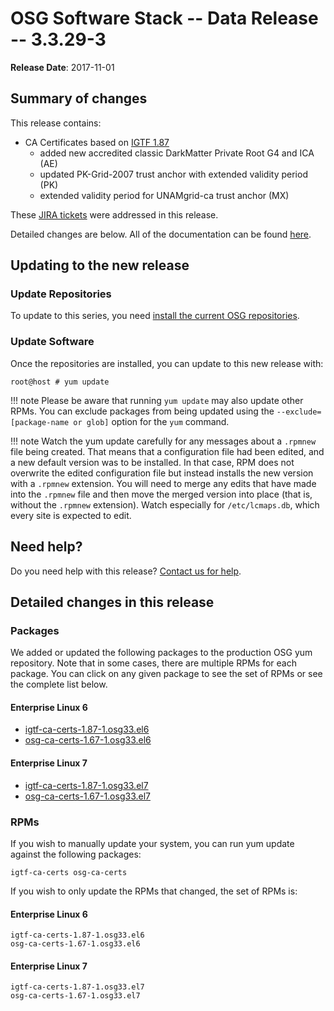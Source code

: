 OSG Software Stack -- Data Release -- 3.3.29-3
==============================================

**Release Date**: 2017-11-01

Summary of changes
------------------

This release contains:

-   CA Certificates based on [IGTF 1.87](http://dist.eugridpma.info/distribution/igtf/current/CHANGES)
    - added new accredited classic DarkMatter Private Root G4 and ICA (AE)
    - updated PK-Grid-2007 trust anchor with extended validity period (PK)
    - extended validity period for UNAMgrid-ca trust anchor (MX)

These [JIRA tickets](https://jira.opensciencegrid.org/issues/?jql=project%20%3D%20SOFTWARE%20AND%20fixVersion%20%3D%203.3.29-3%20ORDER%20BY%20priority%20DESC%2C%20key%20DESC) were addressed in this release.

Detailed changes are below. All of the documentation can be found [here](../../).

Updating to the new release
---------------------------

### Update Repositories

To update to this series, you need [install the current OSG repositories](../../common/yum#install-osg-repositories).

### Update Software

Once the repositories are installed, you can update to this new release with:

``` console
root@host # yum update
```

!!! note
    Please be aware that running `yum update` may also update other RPMs. You can exclude packages from being updated using the `--exclude=[package-name or glob]` option for the `yum` command.

!!! note
    Watch the yum update carefully for any messages about a `.rpmnew` file being created. That means that a configuration file had been edited, and a new default version was to be installed. In that case, RPM does not overwrite the edited configuration file but instead installs the new version with a `.rpmnew` extension. You will need to merge any edits that have made into the `.rpmnew` file and then move the merged version into place (that is, without the `.rpmnew` extension). Watch especially for `/etc/lcmaps.db`, which every site is expected to edit.

Need help?
----------

Do you need help with this release? [Contact us for help](../../common/help).

Detailed changes in this release
--------------------------------

### Packages

We added or updated the following packages to the production OSG yum repository. Note that in some cases, there are multiple RPMs for each package. You can click on any given package to see the set of RPMs or see the complete list below.

#### Enterprise Linux 6

-   [igtf-ca-certs-1.87-1.osg33.el6](https://koji.chtc.wisc.edu/koji/search?match=glob&type=build&terms=igtf-ca-certs-1.87-1.osg33.el6)
-   [osg-ca-certs-1.67-1.osg33.el6](https://koji.chtc.wisc.edu/koji/search?match=glob&type=build&terms=osg-ca-certs-1.67-1.osg33.el6)

#### Enterprise Linux 7

-   [igtf-ca-certs-1.87-1.osg33.el7](https://koji.chtc.wisc.edu/koji/search?match=glob&type=build&terms=igtf-ca-certs-1.87-1.osg33.el7)
-   [osg-ca-certs-1.67-1.osg33.el7](https://koji.chtc.wisc.edu/koji/search?match=glob&type=build&terms=osg-ca-certs-1.67-1.osg33.el7)

### RPMs

If you wish to manually update your system, you can run yum update against the following packages:

    igtf-ca-certs osg-ca-certs

If you wish to only update the RPMs that changed, the set of RPMs is:

#### Enterprise Linux 6

``` file
igtf-ca-certs-1.87-1.osg33.el6
osg-ca-certs-1.67-1.osg33.el6
```

#### Enterprise Linux 7

``` file
igtf-ca-certs-1.87-1.osg33.el7
osg-ca-certs-1.67-1.osg33.el7
```
